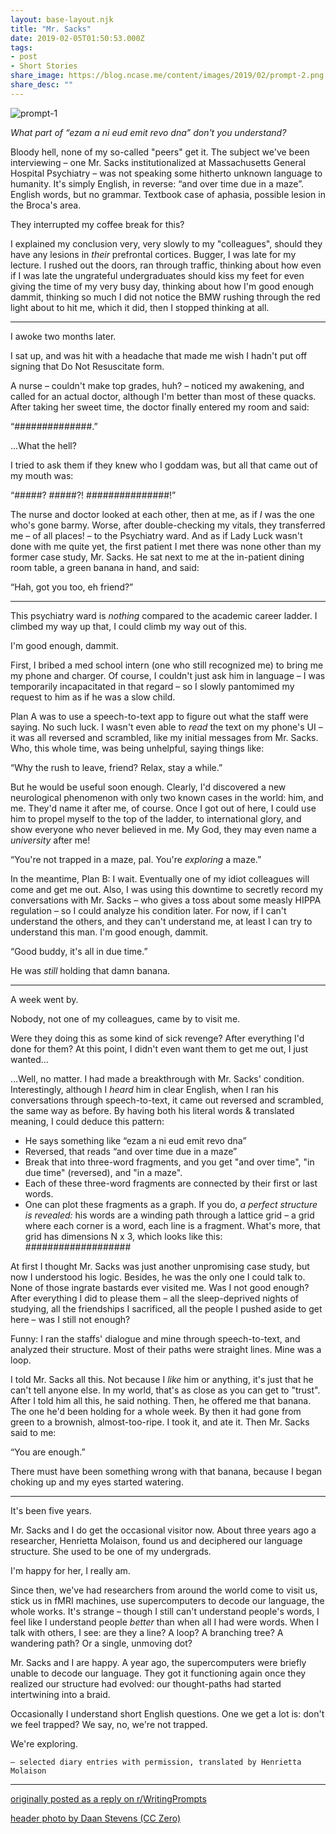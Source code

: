 ```yaml
---
layout: base-layout.njk
title: "Mr. Sacks"
date: 2019-02-05T01:50:53.000Z
tags:
- post
- Short Stories
share_image: https://blog.ncase.me/content/images/2019/02/prompt-2.png
share_desc: ""
---
```


![prompt-1](/content/images/2019/02/prompt-1.png)

_What part of “ezam a ni eud emit revo dna” don't you understand?_

Bloody hell, none of my so-called "peers" get it. The subject we've been interviewing – one Mr. Sacks institutionalized at Massachusetts General Hospital Psychiatry – was not speaking some hitherto unknown language to humanity. It's simply English, in reverse: “and over time due in a maze”. English words, but no grammar. Textbook case of aphasia, possible lesion in the Broca's area.

They interrupted my coffee break for this?

I explained my conclusion very, very slowly to my "colleagues", should they have any lesions in _their_ prefrontal cortices. Bugger, I was late for my lecture. I rushed out the doors, ran through traffic, thinking about how even if I was late the ungrateful undergraduates should kiss my feet for even giving the time of my very busy day, thinking about how I'm good enough dammit, thinking so much I did not notice the BMW rushing through the red light about to hit me, which it did, then I stopped thinking at all.

* * *

I awoke two months later.

I sat up, and was hit with a headache that made me wish I hadn't put off signing that Do Not Resuscitate form.

A nurse – couldn't make top grades, huh? – noticed my awakening, and called for an actual doctor, although I'm better than most of these quacks. After taking her sweet time, the doctor finally entered my room and said:

“##############.”

...What the hell?

I tried to ask them if they knew who I goddam was, but all that came out of my mouth was:

“#####? #####?! ###############!”

The nurse and doctor looked at each other, then at me, as if _I_ was the one who's gone barmy. Worse, after double-checking my vitals, they transferred me – of all places! – to the Psychiatry ward. And as if Lady Luck wasn't done with me quite yet, the first patient I met there was none other than my former case study, Mr. Sacks. He sat next to me at the in-patient dining room table, a green banana in hand, and said:

“Hah, got you too, eh friend?”

* * *

This psychiatry ward is _nothing_ compared to the academic career ladder. I climbed my way up that, I could climb my way out of this.

I'm good enough, dammit.

First, I bribed a med school intern (one who still recognized me) to bring me my phone and charger. Of course, I couldn't just ask him in language – I was temporarily incapacitated in that regard – so I slowly pantomimed my request to him as if he was a slow child.

Plan A was to use a speech-to-text app to figure out what the staff were saying. No such luck. I wasn't even able to _read_ the text on my phone's UI – it was all reversed and scrambled, like my initial messages from Mr. Sacks. Who, this whole time, was being unhelpful, saying things like:

“Why the rush to leave, friend? Relax, stay a while.”

But he would be useful soon enough. Clearly, I'd discovered a new neurological phenomenon with only two known cases in the world: him, and me. They'd name it after me, of course. Once I got out of here, I could use him to propel myself to the top of the ladder, to international glory, and show everyone who never believed in me. My God, they may even name a _university_ after me!

“You're not trapped in a maze, pal. You're _exploring_ a maze.”

In the meantime, Plan B: I wait. Eventually one of my idiot colleagues will come and get me out. Also, I was using this downtime to secretly record my conversations with Mr. Sacks – who gives a toss about some measly HIPPA regulation – so I could analyze his condition later. For now, if I can't understand the others, and they can't understand me, at least I can try to understand this man. I'm good enough, dammit.

“Good buddy, it's all in due time.”

He was _still_ holding that damn banana.

* * *

A week went by.

Nobody, not one of my colleagues, came by to visit me.

Were they doing this as some kind of sick revenge? After everything I'd done for them? At this point, I didn't even want them to get me out, I just wanted...

...Well, no matter. I had made a breakthrough with Mr. Sacks' condition. Interestingly, although I _heard_ him in clear English, when I ran his conversations through speech-to-text, it came out reversed and scrambled, the same way as before. By having both his literal words & translated meaning, I could deduce this pattern:

*   He says something like “ezam a ni eud emit revo dna”
*   Reversed, that reads “and over time due in a maze”
*   Break that into three-word fragments, and you get "and over time", "in due time" (reversed), and "in a maze".
*   Each of these three-word fragments are connected by their first or last words.
*   One can plot these fragments as a graph. If you do, _a perfect structure is revealed:_ his words are a winding path through a lattice grid – a grid where each corner is a word, each line is a fragment. What's more, that grid has dimensions N x 3, which looks like this: ###################

At first I thought Mr. Sacks was just another unpromising case study, but now I understood his logic. Besides, he was the only one I could talk to. None of those ingrate bastards ever visited me. Was I not good enough? After everything I did to please them – all the sleep-deprived nights of studying, all the friendships I sacrificed, all the people I pushed aside to get here – was I still not enough?

Funny: I ran the staffs' dialogue and mine through speech-to-text, and analyzed their structure. Most of their paths were straight lines. Mine was a loop.

I told Mr. Sacks all this. Not because I _like_ him or anything, it's just that he can't tell anyone else. In my world, that's as close as you can get to "trust". After I told him all this, he said nothing. Then, he offered me that banana. The one he'd been holding for a whole week. By then it had gone from green to a brownish, almost-too-ripe. I took it, and ate it. Then Mr. Sacks said to me:

“You are enough.”

There must have been something wrong with that banana, because I began choking up and my eyes started watering.

* * *

It's been five years.

Mr. Sacks and I do get the occasional visitor now. About three years ago a researcher, Henrietta Molaison, found us and deciphered our language structure. She used to be one of my undergrads.

I'm happy for her, I really am.

Since then, we've had researchers from around the world come to visit us, stick us in fMRI machines, use supercomputers to decode our language, the whole works. It's strange – though I still can't understand people's words, I feel like I understand people _better_ than when all I had were words. When I talk with others, I see: are they a line? A loop? A branching tree? A wandering path? Or a single, unmoving dot?

Mr. Sacks and I are happy. A year ago, the supercomputers were briefly unable to decode our language. They got it functioning again once they realized our structure had evolved: our thought-paths had started intertwining into a braid.

Occasionally I understand short English questions. One we get a lot is: don't we feel trapped? We say, no, we're not trapped.

We're exploring.

`– selected diary entries with permission, translated by Henrietta Molaison`

* * *

[originally posted as a reply on r/WritingPrompts](https://www.reddit.com/r/WritingPrompts/comments/an1spc/wp_you_and_a_group_of_scientists_are_studying_a/efqcavf/)

[header photo by Daan Stevens (CC Zero)](https://unsplash.com/photos/yGUuMIqjIrU)